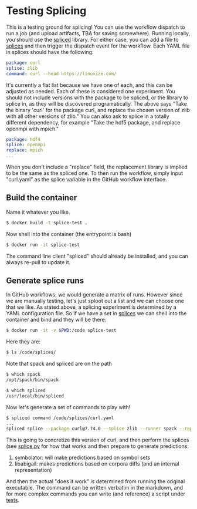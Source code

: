 # Testing Splicing

This is a testing ground for splicing! You can use the workflow dispatch to run
a job (and upload artifacts, TBA for saving somewhere). Running locally, you should use the [spliced](https://github.com/buildsi/spliced)
library. For either case, you can add a file to [splices](splices) and then trigger the dispatch
event for the workflow. Each YAML file in splices should have the following:

```yaml
package: curl
splice: zlib
command: curl --head https://linuxize.com/
```

It's currently a flat list because we have one of each, and this can be adjusted as needed.
Each of these is considered one experiment. You should not include versions with the package
to be spliced, or the library to splice in, as they will be discovered programatically.
The above says "Take the binary 'curl' for the package curl, and replace the chosen version of
zlib with all other versions of zlib." You can also ask to splice in a totally different dependency,
for example "Take the hdf5 package, and replace openmpi with mpich." 

```yaml
package: hdf4
splice: openmpi
replace: mpich
...
```
When you don't include a "replace" field, the replacement library is implied to be the same as the spliced one.
To then run the workflow, simply input "curl.yaml" as the splice variable in the GitHub
workflow interface.

## Build the container

Name it whatever you like.

```bash
$ docker build -t splice-test .
```

Now shell into the container (the entrypoint is bash)

```bash
$ docker run -it splice-test
```

The command line client "spliced" should already be installed, and you can always re-pull to update it.

## Generate splice runs

In GitHub workflows, we would generate a matrix of runs. However since we are manually testing, let's just sploot out a list and we can
choose one that we like. As stated above, a splicing experiment is determined by a YAML configuration file. So if we have a set in [splices](splices)
we can shell into the container and bind and they will be there:

```bash
$ docker run -it -v $PWD:/code splice-test
```

Here they are:

```bash
$ ls /code/splices/
```

Note that spack and spliced are on the path

```bash
$ which spack
/opt/spack/bin/spack

$ which spliced
/usr/local/bin/spliced
```

Now let's generate a set of commands to play with!

```bash
$ spliced command /code/splices/curl.yaml
...
spliced splice --package curl@7.74.0 --splice zlib --runner spack --replace zlib --experiment curl curl --head https://linuxize.com/
```

This is going to concretize this version of curl, and then perform the splices (see [splice.py](splice.py) for how that works
and then prepare to generate predictions:

1. symbolator: will make predictions based on symbol sets
2. libabigail: makes predictions based on corpora diffs (and an internal representation)

And then the actual "does it work" is determined from running the original executable. The command
can be written verbatim in the markdown, and for more complex commands you can write (and reference) a script
under [tests](tests).
